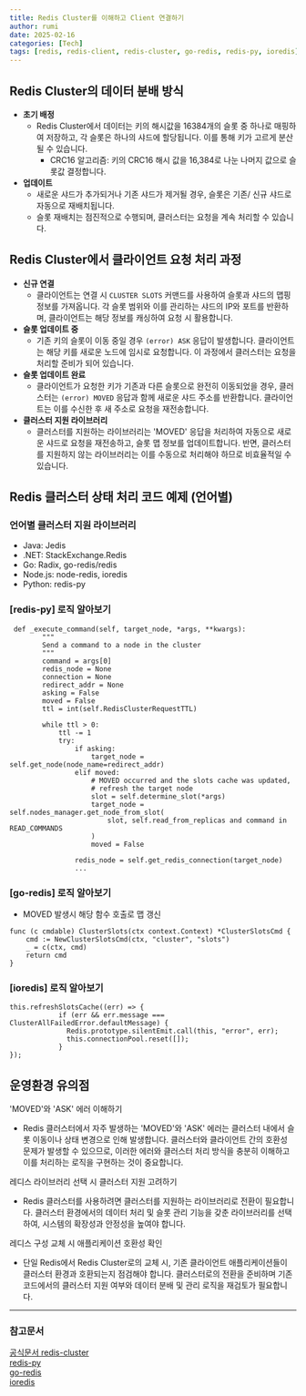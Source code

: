 ```yaml
---
title: Redis Cluster를 이해하고 Client 연결하기
author: rumi
date: 2025-02-16
categories: [Tech]
tags: [redis, redis-client, redis-cluster, go-redis, redis-py, ioredis]
---
```


## Redis Cluster의 데이터 분배 방식
-  **초기 배정**
   -  Redis Cluster에서 데이터는 키의 해시값을 16384개의 슬롯 중 하나로 매핑하여 저장하고, 각 슬롯은 하나의 샤드에 할당됩니다. 이를 통해 키가 고르게 분산될 수 있습니다.
      - CRC16 알고리즘: 키의 CRC16 해시 값을 16,384로 나눈 나머지 값으로 슬롯값 결정합니다.
- **업데이트**
  - 새로운 샤드가 추가되거나 기존 샤드가 제거될 경우, 슬롯은 기존/ 신규 샤드로 자동으로 재배치됩니다.
  - 슬롯 재배치는 점진적으로 수행되며, 클러스터는 요청을 계속 처리할 수 있습니다.

## Redis Cluster에서 클라이언트 요청 처리 과정
- **신규 연결**
  - 클라이언트는 연결 시 `CLUSTER SLOTS` 커맨드를 사용하여 슬롯과 샤드의 맵핑 정보를 가져옵니다. 각 슬롯 범위와 이를 관리하는 샤드의 IP와 포트를 반환하며, 클라이언트는 해당 정보를 캐싱하여 요청 시 활용합니다.
- **슬롯 업데이트 중**
  - 기존 키의 슬롯이 이동 중일 경우 `(error) ASK` 응답이 발생합니다. 클라이언트는 해당 키를 새로운 노드에 임시로 요청합니다. 이 과정에서 클러스터는 요청을 처리할 준비가 되어 있습니다.
- **슬롯 업데이트 완료**
  - 클라이언트가 요청한 키가 기존과 다른 슬롯으로 완전히 이동되었을 경우, 클러스터는 `(error) MOVED` 응답과 함께 새로운 샤드 주소를 반환합니다. 클라이언트는 이를 수신한 후 새 주소로 요청을 재전송합니다.
- **클러스터 지원 라이브러리**
  - 클러스터를 지원하는 라이브러리는 'MOVED' 응답을 처리하여 자동으로 새로운 샤드로 요청을 재전송하고, 슬롯 맵 정보를 업데이트합니다. 반면, 클러스터를 지원하지 않는 라이브러리는 이를 수동으로 처리해야 하므로 비효율적일 수 있습니다.
  




## Redis 클러스터 상태 처리 코드 예제 (언어별)
###  언어별 클러스터 지원 라이브러리
- Java: Jedis
- .NET: StackExchange.Redis
- Go: Radix, go-redis/redis
- Node.js: node-redis, ioredis
- Python: redis-py

### [redis-py] 로직 알아보기
```
 def _execute_command(self, target_node, *args, **kwargs):
        """
        Send a command to a node in the cluster
        """
        command = args[0]
        redis_node = None
        connection = None
        redirect_addr = None
        asking = False
        moved = False
        ttl = int(self.RedisClusterRequestTTL)

        while ttl > 0:
            ttl -= 1
            try:
                if asking:
                    target_node = self.get_node(node_name=redirect_addr)
                elif moved:
                    # MOVED occurred and the slots cache was updated,
                    # refresh the target node
                    slot = self.determine_slot(*args)
                    target_node = self.nodes_manager.get_node_from_slot(
                        slot, self.read_from_replicas and command in READ_COMMANDS
                    )
                    moved = False

                redis_node = self.get_redis_connection(target_node)
                ...
```
### [go-redis] 로직 알아보기
- MOVED 발생시 해당 함수 호출로 맵 갱신
```
func (c cmdable) ClusterSlots(ctx context.Context) *ClusterSlotsCmd {
	cmd := NewClusterSlotsCmd(ctx, "cluster", "slots")
	_ = c(ctx, cmd)
	return cmd
}
```
### [ioredis] 로직 알아보기
```
this.refreshSlotsCache((err) => {
            if (err && err.message === ClusterAllFailedError.defaultMessage) {
              Redis.prototype.silentEmit.call(this, "error", err);
              this.connectionPool.reset([]);
            }
});
```


## 운영환경 유의점
'MOVED'와 'ASK' 에러 이해하기
- Redis 클러스터에서 자주 발생하는 'MOVED'와 'ASK' 에러는 클러스터 내에서 슬롯 이동이나 상태 변경으로 인해 발생합니다. 클러스터와 클라이언트 간의 호환성 문제가 발생할 수 있으므로, 이러한 에러와 클러스터 처리 방식을 충분히 이해하고 이를 처리하는 로직을 구현하는 것이 중요합니다.

레디스 라이브러리 선택 시 클러스터 지원 고려하기
- Redis 클러스터를 사용하려면 클러스터를 지원하는 라이브러리로 전환이 필요합니다. 클러스터 환경에서의 데이터 처리 및 슬롯 관리 기능을 갖춘 라이브러리를 선택하여, 시스템의 확장성과 안정성을 높여야 합니다.

레디스 구성 교체 시 애플리케이션 호환성 확인
- 단일 Redis에서 Redis Cluster로의 교체 시, 기존 클라이언트 애플리케이션들이 클러스터 환경과 호환되는지 점검해야 합니다. 클러스터로의 전환을 준비하며 기존 코드에서의 클러스터 지원 여부와 데이터 분배 및 관리 로직을 재검토가 필요합니다.
  

  
---

### 참고문서
[공식문서 redis-cluster](https://redis.io/learn/operate/redis-at-scale/scalability/redis-cluster-and-client-libraries)  
[redis-py](https://redis.readthedocs.io/en/stable/_modules/redis/cluster.html#RedisCluster)  
[go-redis](https://github.com/redis/go-redis/blob/master/cluster_commands.gos)  
[ioredis](https://github.com/redis/ioredis/blob/main/lib/cluster/index.ts)
